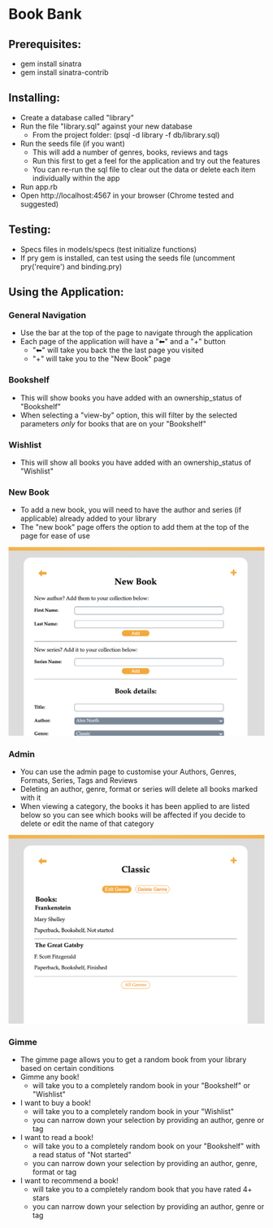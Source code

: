 # Book Bank

## Prerequisites:
- gem install sinatra
- gem install sinatra-contrib

## Installing:
- Create a database called "library"
- Run the file "library.sql" against your new database
  - From the project folder: (psql -d library -f db/library.sql)
- Run the seeds file (if you want)
  - This will add a number of genres, books, reviews and tags
  - Run this first to get a feel for the application and try out the features
  - You can re-run the sql file to clear out the data or delete each item individually within the app
- Run app.rb
- Open http://localhost:4567 in your browser (Chrome tested and suggested)

## Testing:
- Specs files in models/specs (test initialize functions)
- If pry gem is installed, can test using the seeds file (uncomment pry('require') and binding.pry)

## Using the Application:
### General Navigation
- Use the bar at the top of the page to navigate through the application
- Each page of the application will have a "⬅" and a "+" button
  - "⬅" will take you back the the last page you visited
  - "+" will take you to the "New Book" page

### Bookshelf
- This will show books you have added with an ownership_status of "Bookshelf"
- When selecting a "view-by" option, this will filter by the selected parameters *only* for books that are on your "Bookshelf"

### Wishlist
- This will show all books you have added with an ownership_status of "Wishlist"

### New Book
- To add a new book, you will need to have the author and series (if applicable) already added to your library
- The "new book" page offers the option to add them at the top of the page for ease of use

![New-Book Example](public/images/New-Book.png)

### Admin
- You can use the admin page to customise your Authors, Genres, Formats, Series, Tags and Reviews
- Deleting an author, genre, format or series will delete all books marked with it
- When viewing a category, the books it has been applied to are listed below so you can see which books will be affected if you decide to delete or edit the name of that category

![Admin-Genre-Classic Example](public/images/Admin-Genre-Classic.png)

### Gimme
- The gimme page allows you to get a random book from your library based on certain conditions
- Gimme any book!
  - will take you to a completely random book in your "Bookshelf" or "Wishlist"
- I want to buy a book!
  - will take you to a completely random book in your "Wishlist"
  - you can narrow down your selection by providing an author, genre or tag
- I want to read a book!
  - will take you to a completely random book on your "Bookshelf" with a read status of "Not started"
  - you can narrow down your selection by providing an author, genre, format or tag
- I want to recommend a book!
  - will take you to a completely random book that you have rated 4+ stars
  - you can narrow down your selection by providing an author, genre or tag
